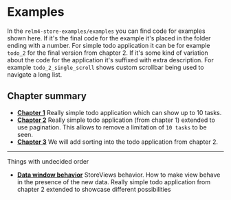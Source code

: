 # Examples

In the `relm4-store-examples/examples` you can find code for examples shown here. If it's the final code for the example it's placed in the folder ending with a number. For simple todo application it can be for example `todo_2` for the final version from chapter 2. If it's some kind of variation about the code for the application it's suffixed with extra description. For example `todo_2_single_scroll` shows custom scrollbar being used to navigate a long list.

## Chapter summary

- [**Chapter 1**](./01-todo/index.html) Really simple todo application which can show up to 10 tasks.
- [**Chapter 2**](./02-todo/index.html) Really simple todo application (from chapter 1) extended to use pagination. This allows to remove a limitation of `10 tasks` to be seen.
- [**Chapter 3**](./03-todo/README.md) We will add sorting into the todo application from chapter 2.

-----

Things with undecided order

- [**Data window behavior**](./03-todo/README.md) StoreViews behavior. How to make view behave in the presence of the new data. Really simple todo application from chapter 2 extended to showcase different possibilities